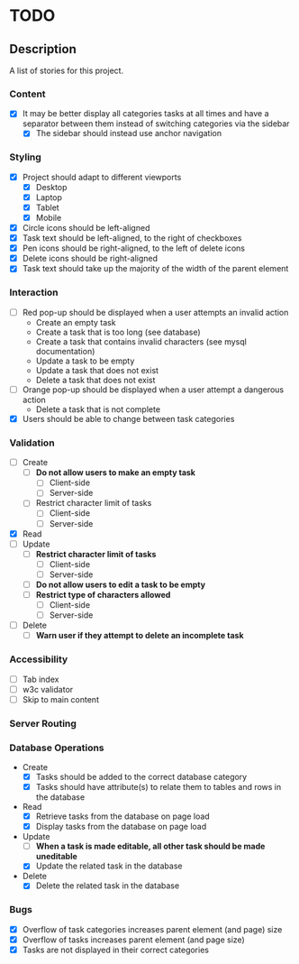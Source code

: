 # TODO

## Description

A list of stories for this project.

### Content

- [x] It may be better display all categories tasks at all times and have a
separator between them instead of switching categories via the sidebar
    - [x] The sidebar should instead use anchor navigation

### Styling

- [x] Project should adapt to different viewports
    - [x] Desktop
    - [x] Laptop
    - [x] Tablet
    - [x] Mobile
- [x] Circle icons should be left-aligned
- [x] Task text should be left-aligned, to the right of checkboxes
- [x] Pen icons should be right-aligned, to the left of delete icons
- [x] Delete icons should be right-aligned
- [x] Task text should take up the majority of the width of the parent element

### Interaction

- [ ] Red pop-up should be displayed when a user attempts an invalid action
    - Create an empty task
    - Create a task that is too long (see database)
    - Create a task that contains invalid characters (see mysql documentation)
    - Update a task to be empty
    - Update a task that does not exist
    - Delete a task that does not exist
- [ ] Orange pop-up should be displayed when a user attempt a dangerous action
    - Delete a task that is not complete
- [x] Users should be able to change between task categories

### Validation

- [ ] Create
    - [ ] **Do not allow users to make an empty task**
        - [ ] Client-side
        - [ ] Server-side
    - [ ] Restrict character limit of tasks
        - [ ] Client-side
        - [ ] Server-side
- [x] Read
- [ ] Update
    - [ ] **Restrict character limit of tasks**
        - [ ] Client-side
        - [ ] Server-side
    - [ ] **Do not allow users to edit a task to be empty**
    - [ ] **Restrict type of characters allowed**
        - [ ] Client-side
        - [ ] Server-side
- [ ] Delete
    - [ ] **Warn user if they attempt to delete an incomplete task**

### Accessibility

- [ ] Tab index
- [ ] w3c validator
- [ ] Skip to main content

### Server Routing

### Database Operations

- Create
    - [x] Tasks should be added to the correct database category
    - [x] Tasks should have attribute(s) to relate them to tables and rows in the
    database
- Read
    - [x] Retrieve tasks from the database on page load
    - [x] Display tasks from the database on page load
- Update
    - [ ] **When a task is made editable, all other task should be made uneditable**
    - [x] Update the related task in the database
- Delete
    - [x] Delete the related task in the database

### Bugs

- [x] Overflow of task categories increases parent element (and page) size
- [x] Overflow of tasks increases parent element (and page size)
- [x] Tasks are not displayed in their correct categories
